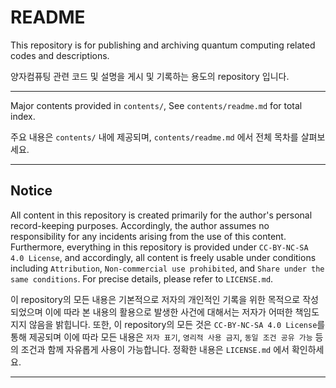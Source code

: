 # README
This repository is for publishing and archiving quantum computing related codes and descriptions.

양자컴퓨팅 관련 코드 및 설명을 게시 및 기록하는 용도의 repository 입니다.
* * *
Major contents provided in ```contents/```, See ```contents/readme.md``` for total index.

주요 내용은 ```contents/``` 내에 제공되며, ```contents/readme.md``` 에서 전체 목차를 살펴보세요.
* * *
## Notice
All content in this repository is created primarily for the author's personal record-keeping purposes.
Accordingly, the author assumes no responsibility for any incidents arising from the use of this content.
Furthermore, everything in this repository is provided under ```CC-BY-NC-SA 4.0 License```,
and accordingly, all content is freely usable under conditions including ```Attribution```, ```Non-commercial use prohibited```, and ```Share under the same conditions```.
For precise details, please refer to ```LICENSE.md```.

이 repository의 모든 내용은 기본적으로 저자의 개인적인 기록을 위한 목적으로 작성되었으며
이에 따라 본 내용의 활용으로 발생한 사건에 대해서는 저자가 어떠한 책임도 지지 않음을 밝힙니다.
또한, 이 repository의 모든 것은 ```CC-BY-NC-SA 4.0 License```를 통해 제공되며
이에 따라 모든 내용은 ```저자 표기```, ```영리적 사용 금지```, ```동일 조건 공유 가능``` 등의 조건과 함께
자유롭게 사용이 가능합니다.
정확한 내용은 ```LICENSE.md``` 에서 확인하세요.
* * *